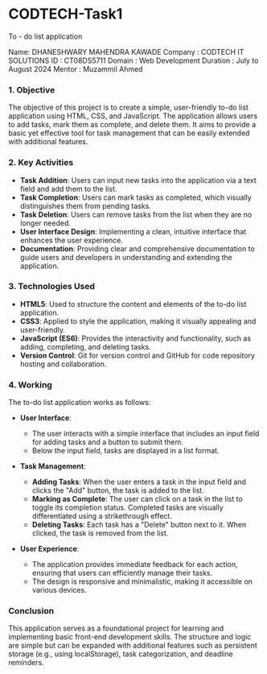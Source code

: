 # CODTECH-Task1
To - do list application

Name: DHANESHWARY MAHENDRA KAWADE
Company : CODTECH IT SOLUTIONS
ID : CT08DS5711
Domain : Web Development
Duration : July to August 2024
Mentor : Muzammil Ahmed



### 1. **Objective**
The objective of this project is to create a simple, user-friendly to-do list application using HTML, CSS, and JavaScript. The application allows users to add tasks, mark them as complete, and delete them. It aims to provide a basic yet effective tool for task management that can be easily extended with additional features.

### 2. **Key Activities**
- **Task Addition**: Users can input new tasks into the application via a text field and add them to the list.
- **Task Completion**: Users can mark tasks as completed, which visually distinguishes them from pending tasks.
- **Task Deletion**: Users can remove tasks from the list when they are no longer needed.
- **User Interface Design**: Implementing a clean, intuitive interface that enhances the user experience.
- **Documentation**: Providing clear and comprehensive documentation to guide users and developers in understanding and extending the application.

### 3. **Technologies Used**
- **HTML5**: Used to structure the content and elements of the to-do list application.
- **CSS3**: Applied to style the application, making it visually appealing and user-friendly.
- **JavaScript (ES6)**: Provides the interactivity and functionality, such as adding, completing, and deleting tasks.
- **Version Control**: Git for version control and GitHub for code repository hosting and collaboration.
  
### 4. **Working**
The to-do list application works as follows:

- **User Interface**:
  - The user interacts with a simple interface that includes an input field for adding tasks and a button to submit them.
  - Below the input field, tasks are displayed in a list format.
  
- **Task Management**:
  - **Adding Tasks**: When the user enters a task in the input field and clicks the "Add" button, the task is added to the list.
  - **Marking as Complete**: The user can click on a task in the list to toggle its completion status. Completed tasks are visually differentiated using a strikethrough effect.
  - **Deleting Tasks**: Each task has a "Delete" button next to it. When clicked, the task is removed from the list.

- **User Experience**:
  - The application provides immediate feedback for each action, ensuring that users can efficiently manage their tasks.
  - The design is responsive and minimalistic, making it accessible on various devices.


### Conclusion
This application serves as a foundational project for learning and implementing basic front-end development skills. The structure and logic are simple but can be expanded with additional features such as persistent storage (e.g., using localStorage), task categorization, and deadline reminders.





